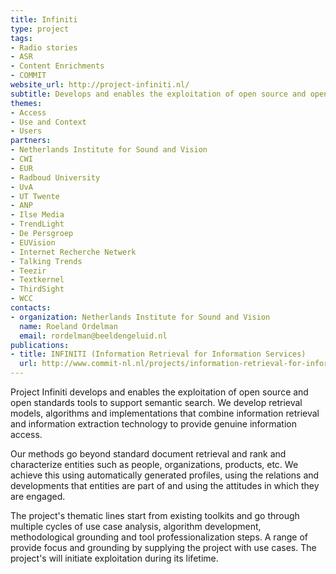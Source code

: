 ```yaml
---
title: Infiniti
type: project
tags:
- Radio stories
- ASR
- Content Enrichments
- COMMIT
website_url: http://project-infiniti.nl/
subtitle: Develops and enables the exploitation of open source and open standards tools to support semantic search
themes:
- Access
- Use and Context
- Users
partners:
- Netherlands Institute for Sound and Vision
- CWI
- EUR
- Radboud University
- UvA
- UT Twente
- ANP
- Ilse Media
- TrendLight
- De Persgroep
- EUVision
- Internet Recherche Netwerk
- Talking Trends
- Teezir
- Textkernel
- ThirdSight
- WCC
contacts:
- organization: Netherlands Institute for Sound and Vision
  name: Roeland Ordelman
  email: rordelman@beeldengeluid.nl
publications:
- title: INFINITI (Information Retrieval for Information Services)
  url: http://www.commit-nl.nl/projects/information-retrieval-for-information-services
---
```


Project Infiniti develops and enables the exploitation of open source and open standards tools to support semantic search. We develop retrieval models, algorithms and implementations that combine information retrieval and information extraction technology to provide genuine information access.

Our methods go beyond standard document retrieval and rank and characterize entities such as people, organizations, products, etc. We achieve this using automatically generated profiles, using the relations and developments that entities are part of and using the attitudes in which they are engaged.

The project's thematic lines start from existing toolkits and go through multiple cycles of use case analysis, algorithm development, methodological grounding and tool professionalization steps. A range of provide focus and grounding by supplying the project with use cases. The project's will initiate exploitation during its lifetime.
